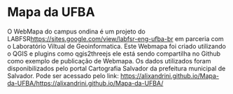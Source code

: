 # Mapa da UFBA
O WebMapa do campus ondina é um projeto do LABFSR<https://sites.google.com/view/labfsr-eng-ufba-br> em parceria com o Laboratório Viltual de Geoinformatica.
Este Webmapa foi criado utilizando o QGIS e plugins como qgis2threejs ele está sendo compartilha no Github como exemplo de publicação de Webmapa.
Os dados utilizados foram disponibilizados pelo portal Cartografia Salvador da prefeitura municipal de Salvador. 
Pode ser acessado pelo link: https://alixandrini.github.io/Mapa-da-UFBA/<https://alixandrini.github.io/Mapa-da-UFBA/>
